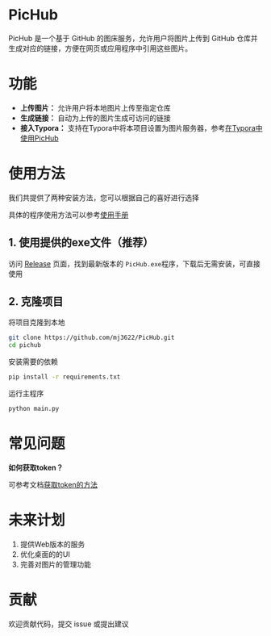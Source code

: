 # PicHub
PicHub 是一个基于 GitHub 的图床服务，允许用户将图片上传到 GitHub 仓库并生成对应的链接，方便在网页或应用程序中引用这些图片。

# 功能
- **上传图片：** 允许用户将本地图片上传至指定仓库
- **生成链接：** 自动为上传的图片生成可访问的链接
- **接入Typora：** 支持在Typora中将本项目设置为图片服务器，参考[在Typora中使用PicHub](./docs/接入Typora.md)

# 使用方法
我们共提供了两种安装方法，您可以根据自己的喜好进行选择

具体的程序使用方法可以参考[使用手册](./docs/使用手册.md)
## 1. 使用提供的exe文件（推荐）
访问 [Release](https://github.com/mj3622/PicHub/releases) 页面，找到最新版本的 `PicHub.exe`程序，下载后无需安装，可直接使用

## 2. 克隆项目
将项目克隆到本地
```sh
git clone https://github.com/mj3622/PicHub.git
cd pichub
```

安装需要的依赖
```sh
pip install -r requirements.txt
```

运行主程序
```python
python main.py
```

# 常见问题
**如何获取token？**

可参考文档[获取token的方法](./docs/获取token.md)


# 未来计划
1. 提供Web版本的服务
2. 优化桌面的的UI
3. 完善对图片的管理功能


# 贡献
欢迎贡献代码，提交 issue 或提出建议